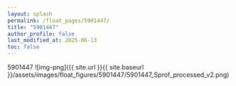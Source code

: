 ```yaml
---
layout: splash
permalink: /float_pages/5901447/
title: "5901447"
author_profile: false
last_modified_at: 2025-06-13
toc: false
---
```

 
5901447
![img-png]({{ site.url }}{{ site.baseurl }}/assets/images/float_figures/5901447/5901447_Sprof_processed_v2.png)